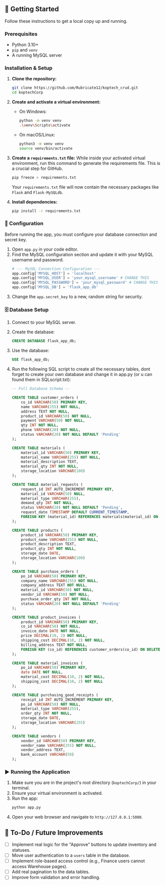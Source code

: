 
## 🚀 Getting Started

Follow these instructions to get a local copy up and running.

### Prerequisites

* Python 3.10+
* `pip` and `venv`
* A running MySQL server

### Installation & Setup

1.  **Clone the repository:**
    ```sh
    git clone https://github.com/Rubricate12/koptech_crud.git
    cd koptechCorp
    ```

2.  **Create and activate a virtual environment:**
    * On Windows:
        ```sh
        python -m venv venv
        .\venv\Scripts\activate
        ```
    * On macOS/Linux:
        ```sh
        python3 -m venv venv
        source venv/bin/activate
        ```

3.  **Create a `requirements.txt` file:**
    While inside your activated virtual environment, run this command to generate the requirements file. This is a crucial step for GitHub.
    ```sh
    pip freeze > requirements.txt
    ```
    Your `requirements.txt` file will now contain the necessary packages like `Flask` and `Flask-MySQLdb`.

4.  **Install dependencies:**
    ```sh
    pip install -r requirements.txt
    ```

### 🔧 Configuration

Before running the app, you must configure your database connection and secret key.

1.  Open `app.py` in your code editor.
2.  Find the MySQL configuration section and update it with your MySQL username and password.
    ```python
    # --- MySQL Connection Configuration ---
    app.config['MYSQL_HOST'] = 'localhost'
    app.config['MYSQL_USER'] = 'your_mysql_username' # CHANGE THIS
    app.config['MYSQL_PASSWORD'] = 'your_mysql_password' # CHANGE THIS
    app.config['MYSQL_DB'] = 'flask_app_db'
    ```
3.  Change the `app.secret_key` to a new, random string for security.

### 🗄️ Database Setup

1.  Connect to your MySQL server.
2.  Create the database:
    ```sql
    CREATE DATABASE flask_app_db;
    ```
3.  Use the database:
    ```sql
    USE flask_app_db;
    ```
4.  Run the following SQL script to create all the necessary tables, dont forget to create your own database and change it in app.py (or u can found them in SQLscript.txt):
    
    ```sql
    -- Full Database Schema --

    CREATE TABLE customer_orders (
        co_id VARCHAR(50) PRIMARY KEY,
        name VARCHAR(255) NOT NULL,
        address TEXT NOT NULL,
        product_id VARCHAR(50) NOT NULL,
        payment VARCHAR(50) NOT NULL,
        qty INT NOT NULL,
        phone VARCHAR(20) NOT NULL,
        status VARCHAR(20) NOT NULL DEFAULT 'Pending'
    );

    CREATE TABLE materials (
        material_id VARCHAR(50) PRIMARY KEY,
        material_name VARCHAR(255) NOT NULL,
        material_description TEXT,
        material_qty INT NOT NULL,
        storage_location VARCHAR(100)
    );

    CREATE TABLE material_requests (
        request_id INT AUTO_INCREMENT PRIMARY KEY,
        material_id VARCHAR(50) NULL,
        material_type VARCHAR(255),
        demand_qty INT NOT NULL,
        status VARCHAR(20) NOT NULL DEFAULT 'Pending',
        request_date TIMESTAMP DEFAULT CURRENT_TIMESTAMP,
        FOREIGN KEY (material_id) REFERENCES materials(material_id) ON DELETE SET NULL
    );

    CREATE TABLE products (
        product_id VARCHAR(50) PRIMARY KEY,
        product_name VARCHAR(255) NOT NULL,
        product_description TEXT,
        product_qty INT NOT NULL,
        storage_date DATE,
        storage_location VARCHAR(100)
    );
    
    CREATE TABLE purchase_orders (
        po_id VARCHAR(50) PRIMARY KEY,
        company_name VARCHAR(255) NOT NULL,
        company_address TEXT NOT NULL,
        material_id VARCHAR(50) NOT NULL,
        vendor_id VARCHAR(50) NOT NULL,
        purchase_order_qty INT NOT NULL,
        status VARCHAR(20) NOT NULL DEFAULT 'Pending'
    );
    
    CREATE TABLE product_invoices (
        product_id VARCHAR(50) PRIMARY KEY,
        co_id VARCHAR(50) NOT NULL,
        invoice_date DATE NOT NULL,
        price DECIMAL(10, 2) NOT NULL,
        shipping_cost DECIMAL(10, 2) NOT NULL,
        billing_address TEXT NOT NULL,
        FOREIGN KEY (co_id) REFERENCES customer_orders(co_id) ON DELETE CASCADE
    );

    CREATE TABLE material_invoices (
        po_id VARCHAR(50) PRIMARY KEY,
        date DATE NOT NULL,
        material_cost DECIMAL(10, 2) NOT NULL,
        shipping_cost DECIMAL(10, 2) NOT NULL
    );

    CREATE TABLE purchasing_good_receipts (
        receipt_id INT AUTO_INCREMENT PRIMARY KEY,
        po_id VARCHAR(50) NOT NULL,
        material_type VARCHAR(255),
        order_qty INT NOT NULL,
        storage_date DATE,
        storage_location VARCHAR(255)
    );

    CREATE TABLE vendors (
        vendor_id VARCHAR(50) PRIMARY KEY,
        vendor_name VARCHAR(255) NOT NULL,
        vendor_address TEXT,
        bank_account VARCHAR(50)
    );
    ```

### ▶️ Running the Application

1.  Make sure you are in the project's root directory (`koptechCorp/`) in your terminal.
2.  Ensure your virtual environment is activated.
3.  Run the app:
    ```sh
    python app.py
    ```
4.  Open your web browser and navigate to `http://127.0.0.1:5000`.

## 📝 To-Do / Future Improvements

-   [ ] Implement real logic for the "Approve" buttons to update inventory and statuses.
-   [ ] Move user authentication to a `users` table in the database.
-   [ ] Implement role-based access control (e.g., Finance users cannot access Warehouse pages).
-   [ ] Add real pagination to the data tables.
-   [ ] Improve form validation and error handling.
